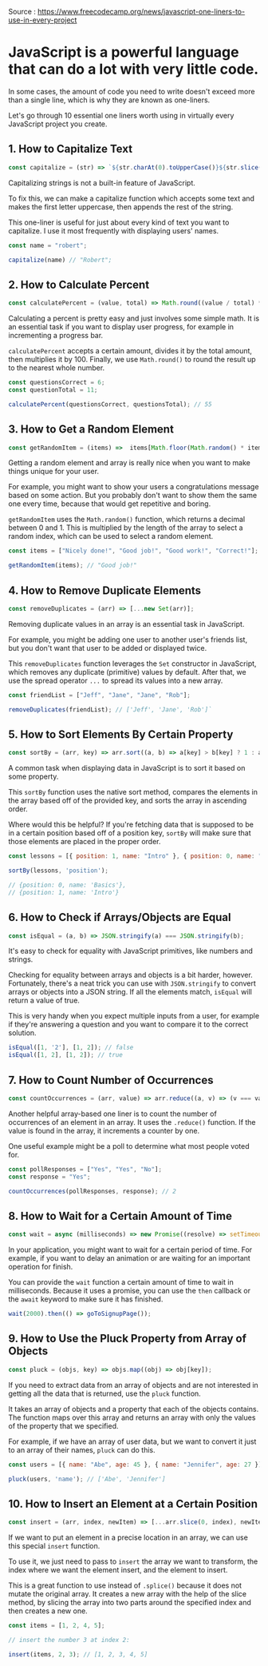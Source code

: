 Source : https://www.freecodecamp.org/news/javascript-one-liners-to-use-in-every-project

# JavaScript is a powerful language that can do a lot with very little code.

In some cases, the amount of code you need to write doesn't exceed more than a single line, which is why they are known as one-liners.

Let's go through 10 essential one liners worth using in virtually every JavaScript project you create.

## 1. How to Capitalize Text
```js
const capitalize = (str) => `${str.charAt(0).toUpperCase()}${str.slice(1)}`;
```
Capitalizing strings is not a built-in feature of JavaScript.

To fix this, we can make a capitalize function which accepts some text and makes the first letter uppercase, then appends the rest of the string.

This one-liner is useful for just about every kind of text you want to capitalize. I use it most frequently with displaying users' names.

```js
const name = "robert";

capitalize(name) // "Robert";
```

## 2. How to Calculate Percent

```js
const calculatePercent = (value, total) => Math.round((value / total) * 100)
```
Calculating a percent is pretty easy and just involves some simple math. It is an essential task if you want to display user progress, for example in incrementing a progress bar.

`calculatePercent` accepts a certain amount, divides it by the total amount, then multiplies it by 100. Finally, we use `Math.round()` to round the result up to the nearest whole number.
```js
const questionsCorrect = 6;
const questionTotal = 11;

calculatePercent(questionsCorrect, questionsTotal); // 55
```

## 3. How to Get a Random Element

```js
const getRandomItem = (items) =>  items[Math.floor(Math.random() * items.length)];
```
Getting a random element and array is really nice when you want to make things unique for your user.

For example, you might want to show your users a congratulations message based on some action. But you probably don't want to show them the same one every time, because that would get repetitive and boring.

`getRandomItem` uses the `Math.random()` function, which returns a decimal between 0 and 1. This is multiplied by the length of the array to select a random index, which can be used to select a random element.

```js
const items = ["Nicely done!", "Good job!", "Good work!", "Correct!"];

getRandomItem(items); // "Good job!"
```

## 4. How to Remove Duplicate Elements

```js
const removeDuplicates = (arr) => [...new Set(arr)];
```

Removing duplicate values in an array is an essential task in JavaScript.

For example, you might be adding one user to another user's friends list, but you don't want that user to be added or displayed twice.

This `removeDuplicates` function leverages the `Set` constructor in JavaScript, which removes any duplicate (primitive) values by default. After that, we use the spread operator `...` to spread its values into a new array.

```js
const friendList = ["Jeff", "Jane", "Jane", "Rob"];

removeDuplicates(friendList); // ['Jeff', 'Jane', 'Rob']`
```

## 5. How to Sort Elements By Certain Property

```js
const sortBy = (arr, key) => arr.sort((a, b) => a[key] > b[key] ? 1 : a[key] < b[key] ? -1 : 0);
```
A common task when displaying data in JavaScript is to sort it based on some property.

This `sortBy` function uses the native sort method, compares the elements in the array based off of the provided key, and sorts the array in ascending order.

Where would this be helpful? If you're fetching data that is supposed to be in a certain position based off of a position key, `sortBy` will make sure that those elements are placed in the proper order.

```js
const lessons = [{ position: 1, name: "Intro" }, { position: 0, name: "Basics" }];

sortBy(lessons, 'position'); 

// {position: 0, name: 'Basics'},
// {position: 1, name: 'Intro'}
```

## 6. How to Check if Arrays/Objects are Equal

```js
const isEqual = (a, b) => JSON.stringify(a) === JSON.stringify(b);
```
It's easy to check for equality with JavaScript primitives, like numbers and strings.

Checking for equality between arrays and objects is a bit harder, however. Fortunately, there's a neat trick you can use with `JSON.stringify` to convert arrays or objects into a JSON string. If all the elements match, `isEqual` will return a value of true.

This is very handy when you expect multiple inputs from a user, for example if they're answering a question and you want to compare it to the correct solution.

```js
isEqual([1, '2'], [1, 2]); // false
isEqual([1, 2], [1, 2]); // true
```

## 7. How to Count Number of Occurrences

```js
const countOccurrences = (arr, value) => arr.reduce((a, v) => (v === value ? a + 1 : a), 0);
```
Another helpful array-based one liner is to count the number of occurrences of an element in an array. It uses the `.reduce()` function. If the value is found in the array, it increments a counter by one.

One useful example might be a poll to determine what most people voted for.

```js
const pollResponses = ["Yes", "Yes", "No"];
const response = "Yes";

countOccurrences(pollResponses, response); // 2
```

## 8. How to Wait for a Certain Amount of Time

```js
const wait = async (milliseconds) => new Promise((resolve) => setTimeout(resolve, milliseconds));
```
In your application, you might want to wait for a certain period of time. For example, if you want to delay an animation or are waiting for an important operation for finish.

You can provide the `wait` function a certain amount of time to wait in milliseconds. Because it uses a promise, you can use the `then` callback or the `await` keyword to make sure it has finished.

```js
wait(2000).then(() => goToSignupPage());
```

## 9. How to Use the Pluck Property from Array of Objects

```js
const pluck = (objs, key) => objs.map((obj) => obj[key]);
```
If you need to extract data from an array of objects and are not interested in getting all the data that is returned, use the `pluck` function.

It takes an array of objects and a property that each of the objects contains. The function maps over this array and returns an array with only the values of the property that we specified.

For example, if we have an array of user data, but we want to convert it just to an array of their names, `pluck` can do this.

```js
const users = [{ name: "Abe", age: 45 }, { name: "Jennifer", age: 27 }];

pluck(users, 'name'); // ['Abe', 'Jennifer']
```


## 10. How to Insert an Element at a Certain Position

```js
const insert = (arr, index, newItem) => [...arr.slice(0, index), newItem, ...arr.slice(index)];
```
If we want to put an element in a precise location in an array, we can use this special `insert` function.

To use it, we just need to pass to `insert` the array we want to transform, the index where we want the element insert, and the element to insert.

This is a great function to use instead of `.splice()` because it does not mutate the original array. It creates a new array with the help of the slice method, by slicing the array into two parts around the specified index and then creates a new one.

```js
const items = [1, 2, 4, 5];

// insert the number 3 at index 2:

insert(items, 2, 3); // [1, 2, 3, 4, 5]
```